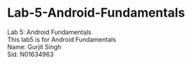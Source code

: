 # Lab-5-Android-Fundamentals
Lab 5: Android Fundamentals  
This lab5 is for Android Fundamentals  
Name: Gurjit Singh  
Sid: N01634963

